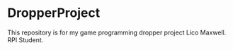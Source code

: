 # DropperProject
This repository is for my game programming dropper project
Lico Maxwell. RPI Student.
